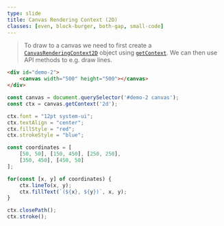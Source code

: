 ```yaml
---
type: slide
title: Canvas Rendering Context (2D)
classes: [even, block-burger, both-gap, small-code]
---
```


> To draw to a canvas we need to first create a [`CanvasRenderingContext2D`] object using [`getContext`].
We can then use API methods to e.g. draw lines.

```html
<div id="demo-2">
    <canvas width="500" height="500"></canvas>
</div>
```
<div id="demo-2">
    <canvas width="500" height="500"></canvas>
</div>

```js
const canvas = document.querySelector('#demo-2 canvas');
const ctx = canvas.getContext('2d');

ctx.font = "12pt system-ui";
ctx.textAlign = "center";
ctx.fillStyle = "red";
ctx.strokeStyle = "blue";

const coordinates = [
    [50, 50], [150, 450], [250, 250], 
    [350, 450], [450, 50]
];

for(const [x, y] of coordinates) {
    ctx.lineTo(x, y);
    ctx.fillText(`(${x}, ${y})`, x, y);
}

ctx.closePath();
ctx.stroke();
```


<style>
#demo-2 {
    grid-row: span 2;
    > canvas {
        margin: 1rem;
    }
}
</style>

<script type="module">
    import { grid, horizontal, vertical } from './grid.js';

    const canvas = document.querySelector('#demo-2 canvas');
    const ctx = canvas.getContext('2d');

    grid(ctx, 100, 10);

    ctx.font = "12pt system-ui";
    ctx.textAlign = "center";
    ctx.fillStyle = "red";
    ctx.strokeStyle = "blue";

    const coordinates = [
        [50, 50], 
        [150, 450], 
        [250, 250], 
        [350, 450],
        [450, 50]
    ];

    for(const [x, y] of coordinates) {
        ctx.lineTo(x, y);
        ctx.fillText(`(${x}, ${y})`, x, y);
    }

    ctx.closePath();
    ctx.stroke();
</script>

[`CanvasRenderingContext2D`]: https://developer.mozilla.org/en-US/docs/Web/API/CanvasRenderingContext2D

[`getContext`]: https://developer.mozilla.org/en-US/docs/Web/API/HTMLCanvasElement/getContext
